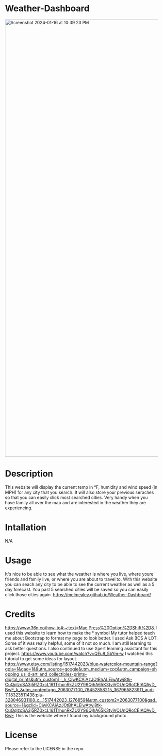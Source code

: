 # Weather-Dashboard

<img width="1440" alt="Screenshot 2024-01-16 at 10 39 23 PM" src="https://github.com/melmealey/Scheduler/assets/147653410/f43aa171-022c-4f8b-a4c5-99dc9ef19fe1">

# Description
This website will display the current temp in °F, humidity and wind speed (in MPH) for any city that you search. It will also store your previous seraches so that you can easily click most searched cities. Very handy when you have family all over the map and are interested in the weather they are experiencing. 

# Intallation
N/A

# Usage
It's nice to be able to see what the weather is where you live, where youre friends and family live, or where you are about to travel to. With this website you can seach any city to be able to see the current weather as well as a 5 day forecast. You past 5 searched cities will be saved so you can easily click those cities again. https://melmealey.github.io/Weather-Dashboard/

# Credits
https://www.36n.co/how-to#:~:text=Mac,Press%20Option%2DShift%2D8.  I used this website to learn how to make the ° symbol
My tutor helped teach me about Bootstrap to format my page to look better.
I used Ask BCS A LOT. Some of it was really helpful, some of it not so much. I am still learning to ask better questions. I also continued to use Xpert learning assistant for this project. 
https://www.youtube.com/watch?v=QEu8_5bYm-w  I watched this tutorial to get some ideas for layout.
https://www.etsy.com/listing/1517442023/blue-watercolor-mountain-range?gpla=1&gao=1&&utm_source=google&utm_medium=cpc&utm_campaign=shopping_us_d-art_and_collectibles-prints-digital_prints&utm_custom1=_k_CjwKCAiAzJOtBhALEiwAtwj8tk-CuQqlzcSA3j5RZ0xcL161TrhunRkZU2Y96QjhA65K3tyiVOUnQRoCEIAQAvD_BwE_k_&utm_content=go_2063077100_76452858215_367965823911_aud-1118323511438:pla-328046931108_c__1517442023_12768591&utm_custom2=2063077100&gad_source=1&gclid=CjwKCAiAzJOtBhALEiwAtwj8tk-CuQqlzcSA3j5RZ0xcL161TrhunRkZU2Y96QjhA65K3tyiVOUnQRoCEIAQAvD_BwE This is the website where I found my background photo.


# License
Please refer to the LICENSE in the repo.
